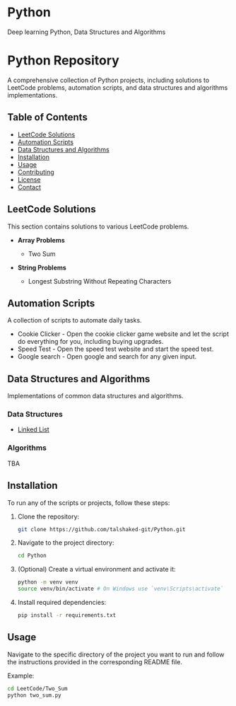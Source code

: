 # Python
Deep learning Python, Data Structures and Algorithms
# Python Repository

A comprehensive collection of Python projects, including solutions to LeetCode problems, automation scripts, and data structures and algorithms implementations.

## Table of Contents
- [LeetCode Solutions](#leetcode-solutions)
- [Automation Scripts](#automation-scripts)
- [Data Structures and Algorithms](#data-structures-and-algorithms)
- [Installation](#installation)
- [Usage](#usage)
- [Contributing](#contributing)
- [License](#license)
- [Contact](#contact)

## LeetCode Solutions

This section contains solutions to various LeetCode problems.

- **Array Problems**
  - Two Sum
    
- **String Problems**
  - Longest Substring Without Repeating Characters



## Automation Scripts

A collection of scripts to automate daily tasks.

- Cookie Clicker - Open the cookie clicker game website and let the script do everything for you, including buying upgrades.
- Speed Test - Open the speed test website and start the speed test.
- Google search - Open google and search for any given input.

## Data Structures and Algorithms

Implementations of common data structures and algorithms.

### Data Structures
- [Linked List](link/to/LinkedList.py)


### Algorithms

TBA

## Installation

To run any of the scripts or projects, follow these steps:

1. Clone the repository:
    ```sh
    git clone https://github.com/talshaked-git/Python.git
    ```
2. Navigate to the project directory:
    ```sh
    cd Python
    ```
3. (Optional) Create a virtual environment and activate it:
    ```sh
    python -m venv venv
    source venv/bin/activate # On Windows use `venv\Scripts\activate`
    ```
4. Install required dependencies:
    ```sh
    pip install -r requirements.txt
    ```

## Usage

Navigate to the specific directory of the project you want to run and follow the instructions provided in the corresponding README file.

Example:
```sh
cd LeetCode/Two_Sum
python two_sum.py

